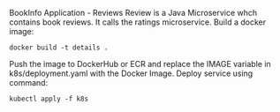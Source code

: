 BookInfo Application - Reviews
Review is a Java Microservice whch contains book reviews. It calls the ratings microservice.
Build a docker image:
```
docker build -t details .
```
Push the image to DockerHub or ECR and replace the IMAGE variable in k8s/deployment.yaml with the Docker Image.
Deploy service using command:
```
kubectl apply -f k8s
